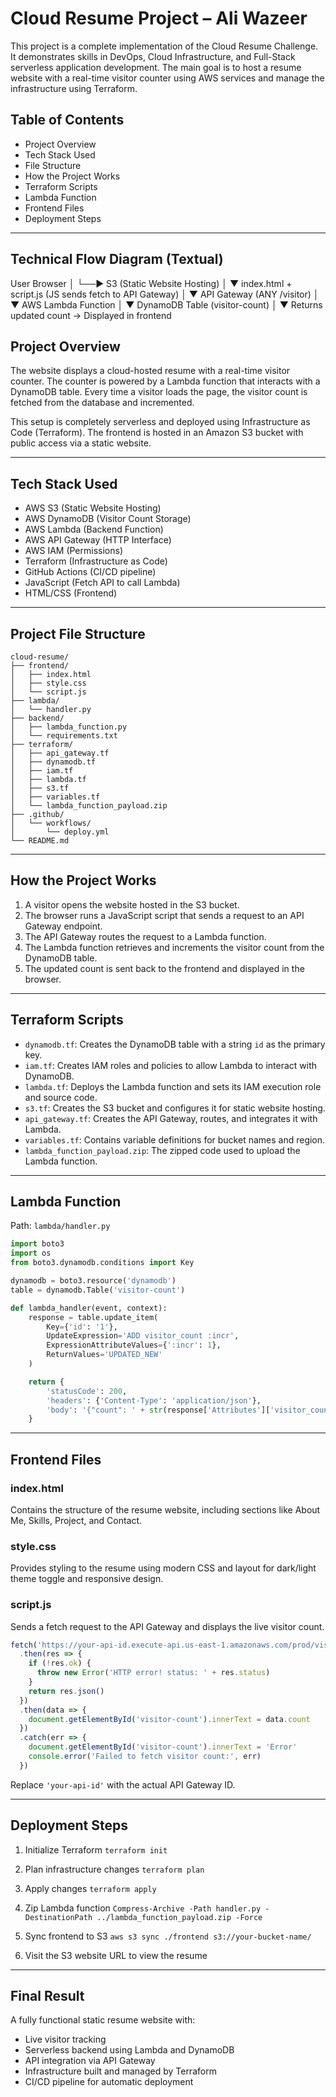 # Cloud Resume Project – Ali Wazeer

This project is a complete implementation of the Cloud Resume Challenge. It demonstrates skills in DevOps, Cloud Infrastructure, and Full-Stack serverless application development. The main goal is to host a resume website with a real-time visitor counter using AWS services and manage the infrastructure using Terraform.

## Table of Contents

* Project Overview
* Tech Stack Used
* File Structure
* How the Project Works
* Terraform Scripts
* Lambda Function
* Frontend Files
* Deployment Steps

---

## Technical Flow Diagram (Textual)

User Browser
   │
   └──► S3 (Static Website Hosting)
             │
             ▼
   index.html + script.js (JS sends fetch to API Gateway)
             │
             ▼
       API Gateway (ANY /visitor)
             │
             ▼
     AWS Lambda Function
             │
             ▼
     DynamoDB Table (visitor-count)
             │
             ▼
   Returns updated count → Displayed in frontend


## Project Overview

The website displays a cloud-hosted resume with a real-time visitor counter. The counter is powered by a Lambda function that interacts with a DynamoDB table. Every time a visitor loads the page, the visitor count is fetched from the database and incremented.

This setup is completely serverless and deployed using Infrastructure as Code (Terraform). The frontend is hosted in an Amazon S3 bucket with public access via a static website.

---

## Tech Stack Used

* AWS S3 (Static Website Hosting)
* AWS DynamoDB (Visitor Count Storage)
* AWS Lambda (Backend Function)
* AWS API Gateway (HTTP Interface)
* AWS IAM (Permissions)
* Terraform (Infrastructure as Code)
* GitHub Actions (CI/CD pipeline)
* JavaScript (Fetch API to call Lambda)
* HTML/CSS (Frontend)

---

## Project File Structure

```
cloud-resume/
├── frontend/
│   ├── index.html
│   ├── style.css
│   └── script.js
├── lambda/
│   └── handler.py
├── backend/
│   ├── lambda_function.py
│   └── requirements.txt
├── terraform/
│   ├── api_gateway.tf
│   ├── dynamodb.tf
│   ├── iam.tf
│   ├── lambda.tf
│   ├── s3.tf
│   ├── variables.tf
│   └── lambda_function_payload.zip
├── .github/
│   └── workflows/
│       └── deploy.yml
└── README.md
```

---

## How the Project Works

1. A visitor opens the website hosted in the S3 bucket.
2. The browser runs a JavaScript script that sends a request to an API Gateway endpoint.
3. The API Gateway routes the request to a Lambda function.
4. The Lambda function retrieves and increments the visitor count from the DynamoDB table.
5. The updated count is sent back to the frontend and displayed in the browser.

---

## Terraform Scripts

* `dynamodb.tf`: Creates the DynamoDB table with a string `id` as the primary key.
* `iam.tf`: Creates IAM roles and policies to allow Lambda to interact with DynamoDB.
* `lambda.tf`: Deploys the Lambda function and sets its IAM execution role and source code.
* `s3.tf`: Creates the S3 bucket and configures it for static website hosting.
* `api_gateway.tf`: Creates the API Gateway, routes, and integrates it with Lambda.
* `variables.tf`: Contains variable definitions for bucket names and region.
* `lambda_function_payload.zip`: The zipped code used to upload the Lambda function.

---

## Lambda Function

Path: `lambda/handler.py`

```python
import boto3
import os
from boto3.dynamodb.conditions import Key

dynamodb = boto3.resource('dynamodb')
table = dynamodb.Table('visitor-count')

def lambda_handler(event, context):
    response = table.update_item(
        Key={'id': '1'},
        UpdateExpression='ADD visitor_count :incr',
        ExpressionAttributeValues={':incr': 1},
        ReturnValues='UPDATED_NEW'
    )

    return {
        'statusCode': 200,
        'headers': {'Content-Type': 'application/json'},
        'body': '{"count": ' + str(response['Attributes']['visitor_count']) + '}'
    }
```

---

## Frontend Files

### index.html

Contains the structure of the resume website, including sections like About Me, Skills, Project, and Contact.

### style.css

Provides styling to the resume using modern CSS and layout for dark/light theme toggle and responsive design.

### script.js

Sends a fetch request to the API Gateway and displays the live visitor count.

```javascript
fetch('https://your-api-id.execute-api.us-east-1.amazonaws.com/prod/visitor')
  .then(res => {
    if (!res.ok) {
      throw new Error('HTTP error! status: ' + res.status)
    }
    return res.json()
  })
  .then(data => {
    document.getElementById('visitor-count').innerText = data.count
  })
  .catch(err => {
    document.getElementById('visitor-count').innerText = 'Error'
    console.error('Failed to fetch visitor count:', err)
  })
```

Replace `'your-api-id'` with the actual API Gateway ID.

---

## Deployment Steps

1. Initialize Terraform
   `terraform init`

2. Plan infrastructure changes
   `terraform plan`

3. Apply changes
   `terraform apply`

4. Zip Lambda function
   `Compress-Archive -Path handler.py -DestinationPath ../lambda_function_payload.zip -Force`

5. Sync frontend to S3
   `aws s3 sync ./frontend s3://your-bucket-name/`

6. Visit the S3 website URL to view the resume

---

## Final Result

A fully functional static resume website with:

* Live visitor tracking
* Serverless backend using Lambda and DynamoDB
* API integration via API Gateway
* Infrastructure built and managed by Terraform
* CI/CD pipeline for automatic deployment

